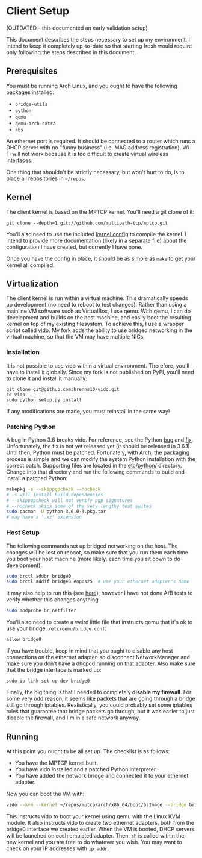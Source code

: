 Client Setup
============

(OUTDATED - this documented an early validation setup)

This document describes the steps necessary to set up my environment. I intend
to keep it completely up-to-date so that starting fresh would require only
following the steps described in this document.

Prerequisites
-------------

You must be running Arch Linux, and you ought to have the following packages
installed:

- `bridge-utils`
- `python`
- `qemu`
- `qemu-arch-extra`
- `abs`

An ethernet port is required. It should be connected to a router which runs a
DHCP server with no "funny business" (i.e. MAC address registration). Wi-Fi will
not work because it is too difficult to create virtual wireless interfaces.

One thing that shouldn't be strictly necessary, but won't hurt to do, is to
place all repositories in `~/repos`.

Kernel
------

The client kernel is based on the MPTCP kernel. You'll need a git clone of it:

```
git clone --depth=1 git://github.com/multipath-tcp/mptcp.git
```

You'll also need to use the included [kernel config](../etc/kernel.config) to
compile the kernel. I intend to provide more documentation (likely in a separate
file) about the configuration I have created, but currently I have none.

Once you have the config in place, it should be as simple as `make` to get your
kernel all compiled.

Virtualization
--------------

The client kernel is run within a virtual machine. This dramatically speeds up
development (no need to reboot to test changes). Rather than using a mainline VM
software such as VirtualBox, I use qemu. With qemu, I can do development and
builds on the host machine, and easily boot the resulting kernel on top of my
existing filesystem. To achieve this, I use a wrapper script
called [vido](http://github.com/brenns10/vido). My fork adds the ability to use
bridged networking in the virtual machine, so that the VM may have multiple
NICs.

### Installation

It is not possible to use vido within a virtual environment. Therefore, you'll
have to install it globally. Since my fork is not published on PyPI, you'll need
to clone it and install it manually:

```
git clone git@github.com:brenns10/vido.git
cd vido
sudo python setup.py install
```

If any modifications are made, you must reinstall in the same way!

### Patching Python

A bug in Python 3.6 breaks vido. For reference, see the
Python [bug](https://bugs.python.org/issue29208)
and [fix](https://hg.python.org/cpython/rev/0a55e039d25f/). Unfortunately, the
fix is not yet released yet (it should be released in 3.6.1). Until then, Python
must be patched. Fortunately, with Arch, the packaging process is simple and we
can modify the system Python installation with the correct patch. Supporting
files are located in the [etc/python/](../etc/python/) directory. Change into
that directory and run the following commands to build and install a patched
Python:

```bash
makepkg -s --skippgpcheck --nocheck
# -s will install build dependencies
# --skippgpcheck will not verify pgp signatures
# --nocheck skips some of the very lengthy test suites
sudo pacman -U python-3.6.0-3.pkg.tar
# may have a '.xz' extension
```

### Host Setup

The following commands set up bridged networking on the host. The changes will
be lost on reboot, so make sure that you run them each time you boot your host
machine (more likely, each time you sit down to do development).

```bash
sudo brctl addbr bridge0
sudo brctl addif bridge0 enp0s25  # use your ethernet adapter's name
```

It may also help to run this
(see
[here](https://wiki.archlinux.org/index.php?title=Network_bridge&redirect=no)),
however I have not done A/B tests to verify whether this changes anything.

```bash
sudo modprobe br_netfilter
```

You'll also need to create a weird little file that instructs qemu that it's ok
to use your bridge. `/etc/qemu/bridge.conf`:

```
allow bridge0
```

If you have trouble, keep in mind that you ought to disable any host connections
on the ethernet adapter, so disconnect NetworkManager and make sure you don't
have a dhcpcd running on that adapter. Also make sure that the bridge interface
is marked up:

```
sudo ip link set up dev bridge0
```

Finally, the big thing is that I needed to completely **disable my firewall**.
For some very odd reason, it seems like packets that are going through a bridge
still go through iptables. Realistically, you could probably set some iptables
rules that guarantee that bridge packets go through, but it was easier to just
disable the firewall, and I'm in a safe network anyway.

Running
-------

At this point you ought to be all set up. The checklist is as follows:

- You have the MPTCP kernel built.
- You have vido installed and a patched Python interpreter.
- You have added the network bridge and connected it to your ethernet adapter.

Now you can boot the VM with:

```bash
vido --kvm --kernel ~/repos/mptcp/arch/x86_64/boot/bzImage --bridge bridge0 bridge0 -- sh
```

This instructs vido to boot your kernel using qemu with the Linux KVM module. It
also instructs vido to create *two* ethernet adapters, both from the bridge0
interface we created earlier. When the VM is booted, DHCP servers will be
launched on each emulated adapter. Then, `sh` is called within the new kernel
and you are free to do whatever you wish. You may want to check on your IP
addresses with `ip addr`.
